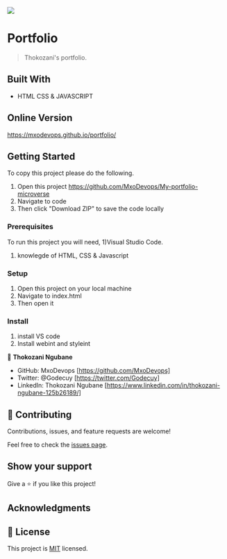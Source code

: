 ![](https://img.shields.io/badge/Microverse-blueviolet)

# Portfolio

> Thokozani's portfolio.

## Built With

- HTML CSS & JAVASCRIPT

## Online Version

https://mxodevops.github.io/portfolio/

## Getting Started

To copy this project please do the following.

1. Open this project https://github.com/MxoDevops/My-portfolio-microverse
2. Navigate to code
3. Then click "Download ZIP" to save the code locally

### Prerequisites

To run this project you will need,
1)Visual Studio Code.

1.  knowlegde of HTML, CSS & Javascript

### Setup

1. Open this project on your local machine
2. Navigate to index.html
3. Then open it

### Install

1. install VS code
2. Install webint and styleint

👤 **Thokozani Ngubane**

- GitHub: MxoDevops [https://github.com/MxoDevops]
- Twitter: @Godecuy [https://twitter.com/Godecuy]
- LinkedIn: Thokozani Ngubane [https://www.linkedin.com/in/thokozani-ngubane-125b26189/]


## 🤝 Contributing

Contributions, issues, and feature requests are welcome!

Feel free to check the [issues page](../../issues/).

## Show your support

Give a ⭐️ if you like this project!

## Acknowledgments

## 📝 License

This project is [MIT](./MIT.md) licensed.
